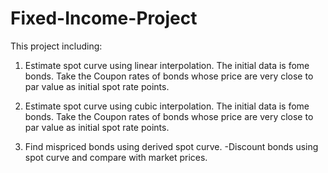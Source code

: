 # Fixed-Income-Project
This project including:
1. Estimate spot curve using linear interpolation. 
   The initial data is fome bonds. 
   Take the Coupon rates of bonds whose price are very close to par value as initial spot rate points.
   
2. Estimate spot curve using cubic interpolation.
   The initial data is fome bonds. 
   Take the Coupon rates of bonds whose price are very close to par value as initial spot rate points.

3. Find mispriced bonds using derived spot curve.
   -Discount bonds using spot curve and compare with market prices.
